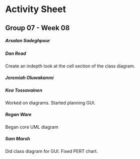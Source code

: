 # Activity Sheet

## Group 07 - Week 08

##### Arsalan Sadeghpour


##### Dan Read

Create an indepth look at the cell section of the class diagram. 

##### Jeremiah Oluwakanmi

##### Kea Tossavainen
Worked on diagrams. Started planning GUI. 

##### Regan Ware
Began core UML diagram

##### Sam Marsh

Did class diagram for GUI. Fixed PERT chart.
